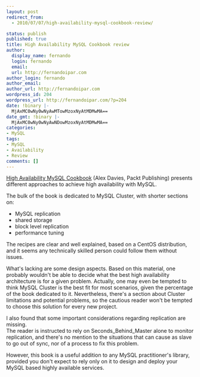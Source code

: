 ```yaml
---
layout: post
redirect_from:
  - 2010/07/07/high-availability-mysql-cookbook-review/

status: publish
published: true
title: High Availability MySQL Cookbook review
author:
  display_name: fernando
  login: fernando
  email: 
  url: http://fernandoipar.com
author_login: fernando
author_email: 
author_url: http://fernandoipar.com
wordpress_id: 204
wordpress_url: http://fernandoipar.com/?p=204
date: !binary |-
  MjAxMC0wNy0wNyAwMTowMzoxNyAtMDMwMA==
date_gmt: !binary |-
  MjAxMC0wNy0wNyAwNDowMzoxNyAtMDMwMA==
categories:
- MySQL
tags:
- MySQL
- Availability
- Review
comments: []
---
```

<p><a href="https://www.packtpub.com/high-availability-mysql-cookbook/book?utm_source=fernandoipar.com&amp;utm_medium=bookrev&amp;utm_content=blog&amp;utm_campaign=mdb_003272">High Availability MySQL Cookbook</a> (Alex Davies, Packt Publishing) presents different approaches to achieve high availability with MySQL.</p>
<p>The bulk of the book is dedicated to MySQL Cluster, with shorter sections on:</p>
<ul>
<li>MySQL replication</li>
<li>shared storage</li>
<li>block level replication</li>
<li>performance tuning</li>
</ul>
<p>The recipes are clear and well explained, based on a CentOS distribution, and it seems any technically skilled person could follow them without issues.</p>
<p>What's lacking are some design aspects. Based on this material, one probably wouldn't be able to decide what the best high availability architecture is for a given problem. Actually, one may even be tempted to think MySQL Cluster is the best fit for most scenarios, given the percentage of the book dedicated to it. Nevertheless, there's a section about Cluster limitations and potential problems, so the cautious reader won't be tempted to choose this solution for every new project.</p>
<p>I also found that some important considerations regarding replication are missing.<br />
The reader is instructed to rely on Seconds_Behind_Master alone to monitor replication, and there's no mention to the situations that can cause as slave to go out of sync, nor of a process to fix this problem.</p>
<p>However, this book is a useful addition to any MySQL practitioner's library, provided you don't expect to rely only on it to design and deploy your MySQL based highly available services.</p>
